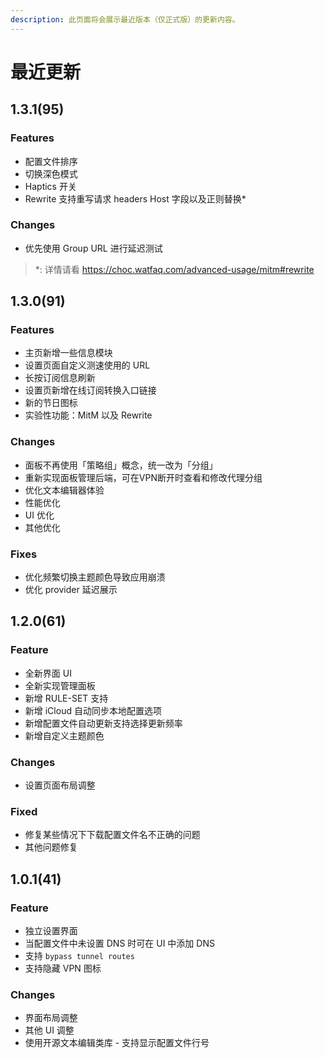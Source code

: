 ```yaml
---
description: 此页面将会展示最近版本（仅正式版）的更新内容。
---
```


# 最近更新

## 1.3.1(95)

### Features
 - 配置文件排序
 - 切换深色模式
 - Haptics 开关
 - Rewrite 支持重写请求 headers Host 字段以及正则替换*

### Changes
 - 优先使用 Group URL 进行延迟测试

> *: 详情请看 https://choc.watfaq.com/advanced-usage/mitm#rewrite

## 1.3.0(91)

### Features
- 主页新增一些信息模块
- 设置页面自定义测速使用的 URL
- 长按订阅信息刷新
- 设置页新增在线订阅转换入口链接
- 新的节日图标
- 实验性功能：MitM 以及 Rewrite

### Changes
- 面板不再使用「策略组」概念，统一改为「分组」
- 重新实现面板管理后端，可在VPN断开时查看和修改代理分组
- 优化文本编辑器体验
- 性能优化
- UI 优化
- 其他优化
### Fixes
- 优化频繁切换主题颜色导致应用崩溃
- 优化 provider 延迟展示

## 1.2.0(61)

### Feature

* 全新界面 UI
* 全新实现管理面板
* 新增 RULE-SET 支持
* 新增 iCloud 自动同步本地配置选项
* 新增配置文件自动更新支持选择更新频率
* 新增自定义主题颜色

### Changes

* 设置页面布局调整

### Fixed

* 修复某些情况下下载配置文件名不正确的问题
* 其他问题修复

## 1.0.1(41)

### Feature

* 独立设置界面
* 当配置文件中未设置 DNS 时可在 UI 中添加 DNS
* 支持 `bypass tunnel routes`
* 支持隐藏 VPN 图标

### Changes

* 界面布局调整
* 其他 UI 调整
* 使用开源文本编辑类库 - 支持显示配置文件行号

